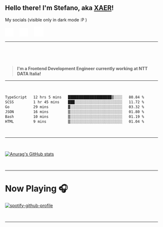 ##  Hello there! I'm Stefano, aka <a href="https://xaer.dev"  target="_blank">XAER</a>!


My socials (visible only in dark mode :P )

  

<a href="https://xaer.dev"  target="_blank"><img  alt="xaer.dev"  width="28px"  src="https://raw.githubusercontent.com/XAER/static-elements/main/web.svg" /></a>
&nbsp;
&nbsp;
<a href="https://linkedin.com/in/colonnelli-stefano"  target="_blank"><img alt="Stefano Colonnelli | LinkedIn"  width="28px"  src="https://raw.githubusercontent.com/XAER/static-elements/main/linkedin.svg" /></a>
&nbsp;
&nbsp;
<a href="https://dev.to/xaerdev"  target="_blank"><img alt="dev.to xaerdev"  width="32px"  src="https://raw.githubusercontent.com/XAER/static-elements/main/devto.svg" /></a>

  ---
  

<br />
<br />
<br />

  

> **I'm a Frontend Development Engineer currently working at NTT DATA Italia!**
---
  
  <br />
<!--START_SECTION:waka-->

```text
TypeScript   12 hrs 5 mins   ████████████████████▒░░░░   80.84 %
SCSS         1 hr 45 mins    ███░░░░░░░░░░░░░░░░░░░░░░   11.72 %
Go           29 mins         ▓░░░░░░░░░░░░░░░░░░░░░░░░   03.32 %
JSON         16 mins         ▒░░░░░░░░░░░░░░░░░░░░░░░░   01.80 %
Bash         10 mins         ▒░░░░░░░░░░░░░░░░░░░░░░░░   01.19 %
HTML         9 mins          ▒░░░░░░░░░░░░░░░░░░░░░░░░   01.04 %
```

<!--END_SECTION:waka-->

<br />

---

<br />


[![Anurag's GitHub stats](https://github-readme-stats.vercel.app/api?username=XAER)](https://github.com/anuraghazra/github-readme-stats)

<br />


---


#  Now  Playing  🎧

[![spotify-github-profile](https://spotify-github-profile.vercel.app/api/view?uid=11128426607&cover_image=true&theme=compact&show_offline=false&background_color=121212&interchange=false)](https://github.com/kittinan/spotify-github-profile)

<br/>

---